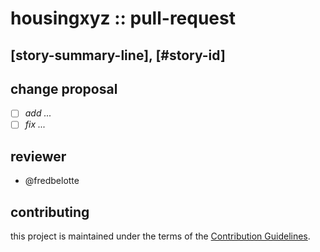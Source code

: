 # housingxyz :: pull-request

## [story-summary-line], [#story-id]

## change proposal

- [ ] _add ..._
- [ ] _fix ..._

## reviewer

- @fredbelotte

## contributing

this project is maintained under the terms of the [Contribution Guidelines][contribution-guidelines-url].

[contribution-guidelines-url]: https://github.com/housingxyz/housingxyz/blob/master/.github/CONTRIBUTING.md 'CONTRIBUTION GUIDELINES'
